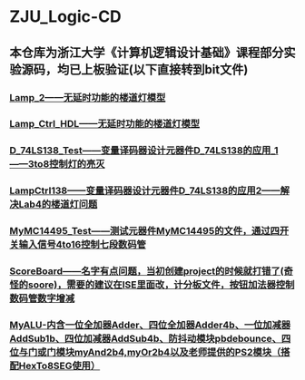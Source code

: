 # ZJU_Logic-CD
## 本仓库为浙江大学《计算机逻辑设计基础》课程部分实验源码，均已上板验证(以下直接转到bit文件)
### [Lamp_2——无延时功能的楼道灯模型](./Lab4/Lamp_2/lampctrl_draw_1.bit)
### [Lamp_Ctrl_HDL——无延时功能的楼道灯模型](./Lab4/Lamp_Ctrl_HDL/lampctrl_1.bit)
### [D_74LS138_Test——变量译码器设计元器件D_74LS138的应用_1——3to8控制灯的亮灭](./Lab5/D_74LS138_Test/d_74ls138_test.bit)
### [LampCtrl138——变量译码器设计元器件D_74LS138的应用2——解决Lab4的楼道灯问题](./Lab5/LampCtrl138/lampctrl138.bit)
### [MyMC14495_Test——测试元器件MyMC14495的文件，通过四开关输入信号4to16控制七段数码管](./Lab6/MyMC14495_Test/mymc14495_test.bit)
### [ScoreBoard——名字有点问题，当初创建project的时候就打错了(奇怪的soore)，需要的建议在ISE里面改，计分板文件，按钮加法器控制数码管数字增减](./Lab7/SooreBoard/top.bit)
### [MyALU-内含一位全加器Adder、四位全加器Adder4b、一位加减器AddSub1b、四位加减器AddSub4b、防抖动模块pbdebounce、四位与门或门模块myAnd2b4,myOr2b4以及老师提供的PS2模块（搭配HexTo8SEG使用）](./Lab8/MyALU/top.bit)
